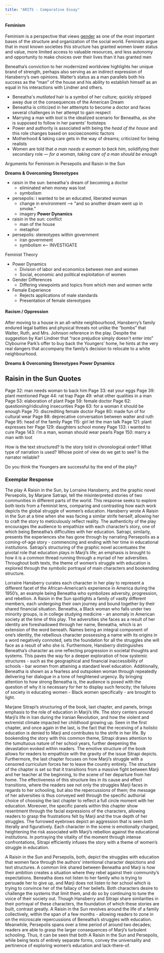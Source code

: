 ```yaml
---
title: "ARITS - Comparative Essay"
---
```


#### Feminism
Feminism is a perspective that views [gender](https://www.123helpme.com/topics/gender) as one of the most important bases of the structure and organization of the social world. Feminists argue that in most known societies this structure has granted women lower status and value, more limited access to valuable resources, and less autonomy and opportunity to make choices over their lives than it has granted men

Beneatha’s conviction to her modernized worldview highlights her unique brand of strength, perhaps also serving as an indirect expression of Hansberry’s own opinions. Walter’s status as a man parallels both his success as the “man” of the house and his ability to establish himself as an equal in his interactions with Lindner and others.
- Beneatha's *mutilated* hair is a symbol of her culture; quickly stripped away due ot the consequences of the American Dream
- Beneatha is criticized in her atttempts to become a doctor and faces several challenges in her attempt to gain respect
- Marrying a man with *loot* is the idealized scenario for Beneatha, as she is supposed to follow in her parents' footsteps
- Power and authority is associated with being the *head of the house* and this role changes based on socioeconomic factors
- Motherhood & taking care gets in the way of dreams; criticized for being realists
- Women are told that *a man needs a woman to back him*, solidifying their secondary role — *for a woman, taking care of a man should be enough*

Arguments for Feminism in Persepolis and Raisin in the Sun

**Dreams & Overcoming Stereotypes**
- raisin in the sun: beneatha's dream of becoming a doctor
	- eliminated when money was lost
	- symbolism 
- persepolis: i wanted to be an educated, liberated woman
	- change in environment --> "and so another dream went up in smoke."
	- imagery
**Power Dynamics**
- raisin in the sun: conflict
	- man of the house
	- metaphor
- persepolis: stereotypes within government
	- iran government
	- symbolism <-- INVESTIGATE


Feminist Theory
- Power Dynamics
	- Division of labor and economics between men and women
	- Social, economic and political exploitation of women
- Gender Differences
	- Differing viewpoints and topics from which men and women write
- Female Experience
	- Rejects applications of male standards
	- Presentation of female stereotypes



#### Racism / Oppression
After moving to a house in an all-white neighbourhood, Hansberry’s family endured legal battles and physical threats not unlike the “bombs” that Walter, Ruth, and Mrs. Johnson reference in the play. Despite the suggestion by Karl Lindner that “race prejudice simply doesn't enter into” Clybourne Park’s offer to buy back the Youngers’ home, he hints at the very real dangers that accompany the family’s decision to relocate to a white neighbourhood.

**Dreams & Overcoming Stereotypes**
**Power Dynamics**




## Raisin in the Sun Quotes

Page 32: man needs woman to back him
Page 33: eat your eggs
Page 39: plant mentioned
Page 44: rat trap
Page 49: what other qualities in a man
Page 53: elaboration of plant
Page 59: female doctor
Page 62: questioning/ridiculing insecurities
Page 63: for a woman it should be enough
Page 70: discrediting female doctor
Page 80: made fun of for cultural wear
Page 88: deprecative conversation between walter and ruth
Page 95: head of the family
Page 115: girl let the man talk
Page 121: plant expresses her
Page 129: daughters school money
Page 133: i wanted to cure
Page 143: i’m a man, woman should wear pearls
Page 150: marry a man with loot

How is the text structured?
Is the story told in chronological order?
What type of narration is used?
Whose point of view do we get to see?
Is the narrator reliable?

Do you think the Youngers are successful by the end of the play? 


### Exemplar Response


The play A Raisin in the Sun, by Lorraine Hansberry, and the graphic novel Persepolis, by Marjane Satrapi, tell the misinterpreted stories of two communities in different parts of the world. This response seeks to explore both texts from a Feminist lens, comparing and contrasting how each work depicts the global struggle of women’s education. Hansberry wrote A Raisin in the Sun at a time when she was facing a similar strife herself, allowing her to craft the story to meticulously reflect reality. The authenticity of the play encourages the audience to empathize with each character’s story, one of which being Beneatha’s difficulties with her education. Satrapi, similarly, presents the experiences she has gone through by narrating Persepolis as a coming-of-age story - commencing and ending with her time in educational institutions. Satrapi’s structuring of the graphic novel accentuates the pivotal role that education plays in Marji’s life; an emphasis is brought to how it is a common thread running through a myriad of her adversities. Throughout both texts, the theme of women’s struggle with education is explored through the symbolic portrayal of main characters and bookending structure.

Lorraine Hansberry curates each character in her play to represent a different facet of the African-American’s experience in America during the 1950’s, an example being Beneatha who symbolizes adversity, progression, and rebellion. A Raisin in the Sun spotlights a family of vastly different members, each undergoing their own journey and bound together by their shared financial situation. Beneatha, a Black woman who falls under two minority groups, is in college studying medicine - an anomaly in American society at the time of this play. The adversities she faces as a result of her identity are foreshadowed through her name, Beneatha, which is an extension of the word beneath. Names being an integral component of one’s identity, the rebellious character possessing a name with its origins in a word negatively connoted, sets the foundation for all the struggles she will face as a result of who she is. Furthermore, Hansberry distinguishes Beneatha’s character as one reflecting progression in societal thoughts and systems. This paves the way for a deeper exploration of how systemic structures - such as the geographical and financial inaccessibility of schools - bar women from attaining a standard level education. Additionally, Beneatha is shown as a fearless and outspoken woman through repeatedly delivering her dialogue in a tone of heightened urgency. By bringing attention to how strong Beneatha is, the audience is posed with the question of why it is necessary for her to display such ferocity; the failures of society in educating women - Black women specifically - are brought to light.

Marjane Sitrapi’s structuring of the book, last chapter, and panels, brings emphasis to the role of education in Marji’s life. The story centers around Marji’s life in Iran during the Iranian Revolution, and how the violent and extremist climate impacted her childhood growing up. Seen in the first chapter, and once again in the last, is the fact that the receiving of a holistic education is denied to Marji and contributes to the strife in her life. By bookending the story with this common theme, Sitrapi draws attention to the tumultuous nature of her school years, further deepening the devastation evoked within readers. The emotive structure of the book allows for readers to empathize with the gravity of the issue Sitrapi depicts. Furthermore, the last chapter focuses on how Marji’s struggle with a censored curriculum forces her to leave the country entirely. The structure of the chapter is set so that it transitions from a massive fight between Marji and her teacher at the beginning, to the scene of her departure from her home. The effectiveness of this structure lies in its cause and effect transitions, where the readers see not only the struggles Marji faces in regards to her schooling, but also the repercussions of them; the message of her adversities is thus conveyed well through the specific authorial choice of choosing the last chapter to reflect a full circle moment with her education. Moreover, the specific panels within this chapter show resentment through the facial expressions of the characters, allowing readers to grasp the frustrations felt by Marji and the true depth of her struggles. The furrowed eyebrows depict an aggression that is seen both literally and figuratively. Each character in the scene is emotionally charged, heightening the risk associated with Marji’s rebellion against the educational institutions. In portraying the vitality of the moment through intense confrontations, Sitrapi efficiently infuses the story with a theme of women’s struggle in education.

A Raisin in the Sun and Persepolis, both, depict the struggles with education that women face through the authors’ intentional character depictions and text structures. A common link shared between Beneatha and Marji is how their ambition creates a situation where they rebel against their community’s expectations. Beneatha does not listen to her family who is trying to persuade her to give up, and Marji does not listen to her school which is trying to convince her of the fallacy of her beliefs. Both characters desire to challenge the systems that limit them, and do so by continuing to tune the voice of their society out. Though Hansberry and Sitrapi share similarities in their portrayal of these characters, the foundation of which these stories are built, contrast greatly. A Raisin in the Sun revolves around the life of a family collectively, within the span of a few months - allowing readers to zone in on the microscale repercussions of Beneatha’s struggles with education. Meanwhile, Persepolis spans over a time period of around two decades; readers are able to grasp the larger consequences of Marji’s turbulent schooling. Thus, it can be seen that both A Raisin in the Sun and Persepolis, while being texts of entirely separate forms, convey the universality and pertinence of exploring women’s education and lack-there-of.